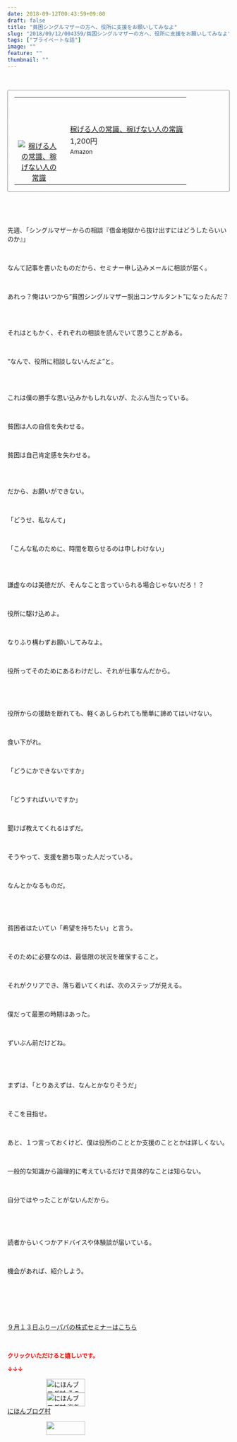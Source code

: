 ```yaml
---
date: 2018-09-12T00:43:59+09:00
draft: false
title: "貧困シングルマザーの方へ、役所に支援をお願いしてみなよ"
slug: "2018/09/12/004359/貧困シングルマザーの方へ、役所に支援をお願いしてみなよ"
tags: ["プライベートな話"]
image: ""
feature: ""
thumbnail: ""
---
```

<p> </p><div contenteditable="false" style="padding: 15px; border-radius: 4px; border: 1px dotted currentColor; border-image: none;"><table border="0" cellpadding="0" cellspacing="0" style="margin: 0px; table-layout: fixed;" width="100%">	<tbody width="100%">		<tr>			<td aligin="center" style="vertical-align: middle;" width="95"><span style="text-align: center; display: block;"><a alt0="AmebaAffiliate" alt1="稼げる人の常識、稼げない人の常識" alt2="Amazon" alt3="https://images-fe.ssl-images-amazon.com/images/I/51Ft8zEBpkL._SL160_.jpg" alt4="1" href="4802110227?SubscriptionId=AKIAJLD6FH2TADXIQKDQ&amp;tag=amebablog-a2371184-22&amp;linkCode=xm2&amp;camp=2025&amp;creative=165953&amp;creativeASIN=4802110227" target="_blank"><img alt="稼げる人の常識、稼げない人の常識" border="0" data-img="affiliate" src="data:image/svg+xml;charset=utf-8,%3Csvg%20xmlns%3D%22http%3A%2F%2Fwww.w3.org%2F2000%2Fsvg%22%20title%3D%22Placeholder%20for%20Images%22%20role%3D%22presentation%22%20viewBox%3D%220%200%201%201%22%20%2F%3E" style="margin: 0px; vertical-align: middle; max-width: 95px;" data-src="https://images-fe.ssl-images-amazon.com/images/I/51Ft8zEBpkL._SL160_.jpg"/><noscript><img alt="稼げる人の常識、稼げない人の常識" border="0" data-img="affiliate" src="https://images-fe.ssl-images-amazon.com/images/I/51Ft8zEBpkL._SL160_.jpg" style="margin: 0px; vertical-align: middle; max-width: 95px;"></noscript></a></span></td>			<td style="line-height: 1.5; padding-left: 15px; vertical-align: middle;"><a alt0="AmebaAffiliate" alt1="稼げる人の常識、稼げない人の常識" alt2="Amazon" alt3="https://images-fe.ssl-images-amazon.com/images/I/51Ft8zEBpkL._SL160_.jpg" alt4="1" href="4802110227?SubscriptionId=AKIAJLD6FH2TADXIQKDQ&amp;tag=amebablog-a2371184-22&amp;linkCode=xm2&amp;camp=2025&amp;creative=165953&amp;creativeASIN=4802110227" target="_blank">稼げる人の常識、稼げない人の常識</a>			<div style="padding: 3px 0px;">1,200円</div>			<div style="font-size: 0.83em;">Amazon</div></td>		</tr>	</tbody></table></div><p> </p><p> </p><p>先週、「シングルマザーからの相談『借金地獄から抜け出すにはどうしたらいいのか』」</p><p> </p><p>なんて記事を書いたものだから、セミナー申し込みメールに相談が届く。</p><p> </p><p>あれっ？俺はいつから“貧困シングルマザー脱出コンサルタント”になったんだ？</p><p> </p><p><br/>それはともかく、それぞれの相談を読んでいて思うことがある。</p><p> </p><p>“なんで、役所に相談しないんだよ”と。</p><p> </p><p><br/>これは僕の勝手な思い込みかもしれないが、たぶん当たっている。</p><p> </p><p>貧困は人の自信を失わせる。</p><p> </p><p>貧困は自己肯定感を失わせる。</p><p> </p><p><br/>だから、お願いができない。</p><p> </p><p>「どうせ、私なんて」</p><p> </p><p>「こんな私のために、時間を取らせるのは申しわけない」</p><p> </p><p><br/>謙虚なのは美徳だが、そんなこと言っていられる場合じゃないだろ！？</p><p> </p><p>役所に駆け込めよ。</p><p> </p><p>なりふり構わずお願いしてみなよ。</p><p> </p><p>役所ってそのためにあるわけだし、それが仕事なんだから。</p><p> </p><p> </p><p>役所からの援助を断れても、軽くあしらわれても簡単に諦めてはいけない。</p><p> </p><p>食い下がれ。</p><p> </p><p>「どうにかできないですか」</p><p> </p><p>「どうすればいいですか」</p><p> </p><p>聞けば教えてくれるはずだ。</p><p> </p><p>そうやって、支援を勝ち取った人だっている。</p><p> </p><p>なんとかなるものだ。</p><p> </p><p> </p><p>貧困者はたいてい「希望を持ちたい」と言う。</p><p> </p><p>そのために必要なのは、最低限の状況を確保すること。</p><p> </p><p>それがクリアでき、落ち着いてくれば、次のステップが見える。</p><p> </p><p>僕だって最悪の時期はあった。</p><p> </p><p>ずいぶん前だけどね。</p><p> </p><p> </p><p>まずは、「とりあえずは、なんとかなりそうだ」</p><p> </p><p>そこを目指せ。</p><p> </p><p>あと、１つ言っておくけど、僕は役所のこととか支援のこととかは詳しくない。</p><p> </p><p>一般的な知識から論理的に考えているだけで具体的なことは知らない。</p><p> </p><p>自分ではやったことがないんだから。</p><p> </p><p> </p><p>読者からいくつかアドバイスや体験談が届いている。</p><p> </p><p>機会があれば、紹介しよう。</p><p> </p><p> </p><p> </p><p><a href="entry-12403606403.html" target="_blank">９月１３日ふりーパパの株式セミナーはこちら</a></p><p> </p><p><font color="#ff0000" size="2"><strong>クリックいただけると嬉しいです。</strong></font></p><p><font color="#ff0000" size="2"><strong>↓↓↓</strong></font></p><p><a href="ranking.html?p_cid=01260127" id="&amp;blogmura_banner" target="_blank"><img alt="にほんブログ村 その他生活ブログ 不動産投資へ" border="0" height="31" src="data:image/svg+xml;charset=utf-8,%3Csvg%20xmlns%3D%22http%3A%2F%2Fwww.w3.org%2F2000%2Fsvg%22%20title%3D%22Placeholder%20for%20Images%22%20role%3D%22presentation%22%20viewBox%3D%220%200%2088%2031%22%20%2F%3E" width="88" data-src="https://img-proxy.blog-video.jp/images?url=http%3A%2F%2Flife.blogmura.com%2Fhudousantoushi%2Fimg%2Fhudousantoushi88_31.gif" style="aspect-ratio: auto 88 / 31;"/><noscript><img alt="にほんブログ村 その他生活ブログ 不動産投資へ" border="0" height="31" src="https://img-proxy.blog-video.jp/images?url=http%3A%2F%2Flife.blogmura.com%2Fhudousantoushi%2Fimg%2Fhudousantoushi88_31.gif" width="88"></noscript></a><br/><a href="ranking.html?p_cid=01260127" target="_blank"><img alt="にほんブログ村 海外生活ブログ バリ島情報へ" border="0" height="31" src="data:image/svg+xml;charset=utf-8,%3Csvg%20xmlns%3D%22http%3A%2F%2Fwww.w3.org%2F2000%2Fsvg%22%20title%3D%22Placeholder%20for%20Images%22%20role%3D%22presentation%22%20viewBox%3D%220%200%2088%2031%22%20%2F%3E" width="88" data-src="https://img-proxy.blog-video.jp/images?url=http%3A%2F%2Foverseas.blogmura.com%2Fbali%2Fimg%2Fbali88_31.gif" style="aspect-ratio: auto 88 / 31;"/><noscript><img alt="にほんブログ村 海外生活ブログ バリ島情報へ" border="0" height="31" src="https://img-proxy.blog-video.jp/images?url=http%3A%2F%2Foverseas.blogmura.com%2Fbali%2Fimg%2Fbali88_31.gif" width="88"></noscript></a><br/><a href="ranking.html?p_cid=01260127" target="_blank">にほんブログ村</a></p><p><a href="link.php?1804582" title="人気ブログランキングへ"><img border="0" height="31" src="data:image/svg+xml;charset=utf-8,%3Csvg%20xmlns%3D%22http%3A%2F%2Fwww.w3.org%2F2000%2Fsvg%22%20title%3D%22Placeholder%20for%20Images%22%20role%3D%22presentation%22%20viewBox%3D%220%200%2088%2031%22%20%2F%3E" width="88" data-src="https://blog.with2.net/img/banner/banner_22.gif" style="aspect-ratio: auto 88 / 31;"/><noscript><img border="0" height="31" src="https://blog.with2.net/img/banner/banner_22.gif" width="88"></noscript></a></p><p> </p>

